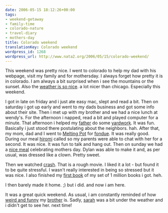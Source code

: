 ```yaml
---
date: 2006-05-15 18:12:26+00:00
tags:
- weekend-getaway
- family-time
- colorado-nature
- travel-diary
- mothers-day
title: Colorado weekend
translationKey: Colorado weekend
wordpress_id: 1268
wordpress_url: http://www.nata2.org/2006/05/15/colorado-weekend/
---
```


This weekend was pretty nice. I went to colorado to help my dad with his webpage, visit my family and for mothersday. I always forget how pretty it is in colorado. I am always a bit surprised when i see the mountains or the sunset. Also the <a href="http://flickr.com/photos/natatwo/145761074/">weather is so nice</a>. a lot nicer than chicago. Especially this weekend.

I got in late on friday and i just ate easy mac, slept and read a bit. Then on saturday i got up early and went to my dads business and got some info about their site. Then i met up with my brother and we had a nice lunch at wendy's. For the afternoon i napped, read a bit and played computer for a minute. That afternoon i helped my <a href="http://flickr.com/photos/natatwo/145775538/">father</a> do some <a href="http://flickr.com/photos/natatwo/145756712/">yardwork</a>. It was fun. Basically i just stood there postulating about the neighbors. hah. After that, my mom, dad and I went to <a href="http://www.meltingpot.com/">Melting Pot</a> for <a href="http://flickr.com/photos/natatwo/145933684/">fondue</a>. It was really good. During our meal <a href="http://hirominakazawa.com">hiromi</a> called so my parents were able to chat with her for a second. It was nice. It was fun to talk and hang out. Then on sunday we had a <a href="http://flickr.com/photos/natatwo/146407893/">nice meal</a> celebrating mothers day. Dylan was able to make it and, as per usual, was dressed like a clown. Pretty sweet.

Then we watched <a href="http://imdb.com/title/tt0375679/">crash</a>. That is a rough movie. I liked it a lot - but found it to be quite stressful. I wasn't really interested in being so stressed but it was nice. I also finished my <a href="http://www.amazon.com/gp/product/0312856849/sr=8-1/qid=1147723641/ref=pd_bbs_1/102-1931212-2834515?%5Fencoding=UTF8">first book</a> of my set of 1 million books i got. heh.

I then barely made it home. ;) but i did. and now i am here.

It was a great quick weekend. As usual, i am constantly reminded of how <a href="http://flickr.com/photos/natatwo/145753670/">weird and funny</a> my <a href="http://flickr.com/photos/natatwo/145661121/">brother</a> is. Sadly, <a href="http://photodork.org/">sarah</a> was a bit under the weather and i didn't get to see her. next time!